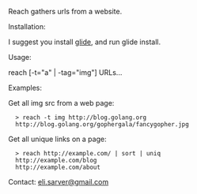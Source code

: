 Reach gathers urls from a website.

Installation:

I suggest you install [glide](https://github.com/Masterminds/glide), and run glide install.

Usage: 

  reach [-t="a" | -tag="img"] URLs...

Examples:

  Get all img src from a web page:

````
  > reach -t img http://blog.golang.org
  http://blog.golang.org/gophergala/fancygopher.jpg
````

  Get all unique links on a page:

````
  > reach http://example.com/ | sort | uniq
  http://example.com/blog
  http://example.com/about
````

Contact: eli.sarver@gmail.com
